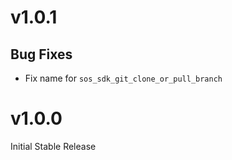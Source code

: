 # v1.0.1

## Bug Fixes

- Fix name for `sos_sdk_git_clone_or_pull_branch`

# v1.0.0

Initial Stable Release
